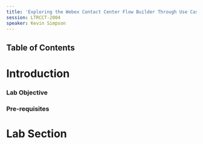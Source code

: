 ```yaml
---
title: 'Exploring the Webex Contact Center Flow Builder Through Use Cases'
session: LTRCCT-2004
speaker: Kevin Simpson
---
```


## Table of Contents

# Introduction
### Lab Objective

### Pre-requisites


# Lab Section